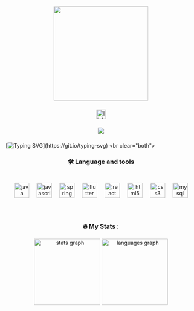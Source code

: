 <div align="center">
  <img height="250" src="https://avatars.githubusercontent.com/u/103952164?v=4"  />
</div>

###

<div align="center">
  <a href="https://www.linkedin.com/in/gabriel-ferreira-2b8ab3274/" target="_blank">
    <img src="https://img.shields.io/static/v1?message=LinkedIn&logo=linkedin&label=&color=0077B5&logoColor=white&labelColor=&style=for-the-badge" height="25" alt="linkedin logo"  />
  </a>
</div>

###

<div align="center">
  <img src="https://visitor-badge.laobi.icu/badge?page_id=gabrielflalves06.gabrielflalves06&"  />
</div>

###

[![Typing SVG](https://readme-typing-svg.demolab.com?font=Arial&size=30&pause=1000&color=F7F7F7&center=true&vCenter=true&width=1000&lines=HELLO%2C+my+name+is+Gabriel+Lazaro+Ferreira+Alves;I'm+20+years+old;I'm+from+Brazil%2CS%C3%A3o+Paulo+-+SP;I+study+systems+analysis+and+development+at+Centro+Universit%C3%A1rio+Senac;Be+Welcome!)](https://git.io/typing-svg)
<br clear="both">

<h3 align="center">🛠 Language and tools</h3>

###

<br clear="both">

<div align="center">
  <img src="https://cdn.jsdelivr.net/gh/devicons/devicon/icons/java/java-original.svg" height="40" alt="java logo"  />
  <img width="12" />
  <img src="https://cdn.jsdelivr.net/gh/devicons/devicon/icons/javascript/javascript-original.svg" height="40" alt="javascript logo"  />
  <img width="12" />
  <img src="https://cdn.jsdelivr.net/gh/devicons/devicon/icons/spring/spring-original.svg" height="40" alt="spring logo"  />
  <img width="12" />
  <img src="https://cdn.jsdelivr.net/gh/devicons/devicon/icons/flutter/flutter-original.svg" height="40" alt="flutter logo"  />
  <img width="12" />
  <img src="https://cdn.jsdelivr.net/gh/devicons/devicon/icons/react/react-original.svg" height="40" alt="react logo"  />
  <img width="12" />
  <img src="https://cdn.jsdelivr.net/gh/devicons/devicon/icons/html5/html5-original.svg" height="40" alt="html5 logo"  />
  <img width="12" />
  <img src="https://cdn.jsdelivr.net/gh/devicons/devicon/icons/css3/css3-original.svg" height="40" alt="css3 logo"  />
  <img width="12" />
  <img src="https://cdn.jsdelivr.net/gh/devicons/devicon/icons/mysql/mysql-original.svg" height="40" alt="mysql logo"  />
</div>

###
<br clear="both">

<h3 align="center">🔥   My Stats :</h3>

###

<div align="center" direction="row">
  <img src="https://github-readme-stats.vercel.app/api?username=gabrielflalves06&hide_title=false&hide_rank=false&show_icons=true&include_all_commits=true&count_private=true&disable_animations=false&theme=dracula&locale=en&hide_border=false&order=1" height="175" alt="stats graph"  />
  <img src="https://github-readme-stats.vercel.app/api/top-langs?username=gabrielflalves06&locale=en&hide_title=false&layout=compact&card_width=320&langs_count=5&theme=dracula&hide_border=false&order=2" height="175" alt="languages graph"  />
</div>


###
